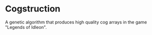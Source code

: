 # Cogstruction

A genetic algorithm that produces high quality cog arrays in the game "Legends of Idleon".
